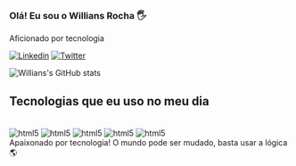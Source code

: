 ### Olá! Eu sou o Willians Rocha 🖐️
Aficionado por tecnologia


[![Linkedin](https://img.shields.io/badge/linkedin-%230077B5.svg?style=for-the-badge&logo=linkedin&logoColor=white)](https://www.linkedin.com/in/willians-alves-rocha-068649263/)
[![Twitter ](https://img.shields.io/badge/Twitter-%231DA1F2.svg?style=for-the-badge&logo=Twitter&logoColor=white)](https://twitter.com/WilliansAlvesR2) 

![Willians's GitHub stats](https://github-readme-stats.vercel.app/api?username=WilliansRocha&show_icons=true&theme=radical)

## Tecnologias que eu uso no meu dia

<div style="display: inline-block"> <br/>
<img align="center" alt="html5" src="https://img.shields.io/badge/html5-%23E34F26.svg?style=for-the-badge&logo=html5&logoColor=white" />
<img align="center" alt="html5" src="https://img.shields.io/badge/css3-%231572B6.svg?style=for-the-badge&logo=css3&logoColor=white" />
<img align="center" alt="html5" src="https://img.shields.io/badge/javascript-%23323330.svg?style=for-the-badge&logo=javascript&logoColor=%23F7DF1E" />
<img align="center" alt="html5" src="https://img.shields.io/badge/vuejs-%2335495e.svg?style=for-the-badge&logo=vuedotjs&logoColor=%234FC08D" />
<img align="center" alt="html5" src="https://img.shields.io/badge/c%23-%23239120.svg?style=for-the-badge&logo=c-sharp&logoColor=white" /></div> <br/>
Apaixonado por tecnologia! O mundo pode ser mudado, basta usar a lógica 🌎



